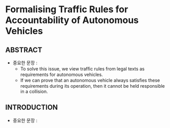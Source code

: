 # Formalising Traffic Rules for Accountability of Autonomous Vehicles

## ABSTRACT

- 중요한 문장 :
  - To solve this issue, we view trafﬁc rules from legal texts as requirements for autonomous vehicles. 
  - If we can prove that an autonomous vehicle always satisﬁes these requirements during its operation, then it cannot be held responsible in a collision.

## INTRODUCTION

- 중요한 문장 : 